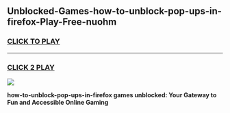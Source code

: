 
## Unblocked-Games-how-to-unblock-pop-ups-in-firefox-Play-Free-nuohm
<h3>
<a href="https://premium76.site?title=how-to-unblock-pop-ups-in-firefox&ref=23A">CLICK TO PLAY</a></h3>
<hr>

<h3>
<a href="https://premium76.site?title=how-to-unblock-pop-ups-in-firefox&ref=23A">CLICK 2 PLAY</a>
  
</h3>

<a href="https://premium76.site?title=how-to-unblock-pop-ups-in-firefox&ref=23A"><img src="https://clearcache.store/games.png"></a>


**how-to-unblock-pop-ups-in-firefox games unblocked: Your Gateway to Fun and Accessible Online Gaming**
